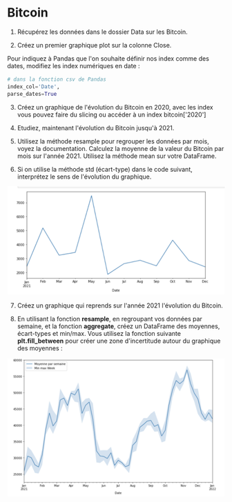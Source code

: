 # Bitcoin

1. Récupérez les données dans le dossier Data sur les Bitcoin.

2. Créez un premier graphique plot sur la colonne Close.

Pour indiquez à Pandas que l'on souhaite définir nos index comme des dates, modifiez les index numériques en date :

```python
# dans la fonction csv de Pandas
index_col='Date',
parse_dates=True
```

3. Créez un graphique de l'évolution du Bitcoin en 2020, avec les index vous pouvez faire du slicing ou accéder à un index bitcoin['2020']

4. Etudiez, maintenant l'évolution du Bitcoin jusqu'à 2021.

5. Utilisez la méthode resample pour regrouper les données par mois, voyez la documentation. Calculez la moyenne de la valeur du Bitcoin par mois sur l'année 2021. Utilisez la méthode mean sur votre DataFrame.

6. Si on utilise la méthode std (écart-type) dans le code suivant, interprétez le sens de l'évolution du graphique.

![bitcoin](images/std_bitcoin.png)

7. Créez un graphique qui reprends sur l'année 2021 l'évolution du Bitcoin.

8. En utilisant la fonction **resample**, en regroupant vos données par semaine, et la fonction **aggregate**, créez un DataFrame des moyennes, écart-types et min/max. Vous utilisez la fonction suivante **plt.fill_between** pour créer une zone d'incertitude autour du graphique des moyennes :

![bitcoin](images/zone_max_min.png)
